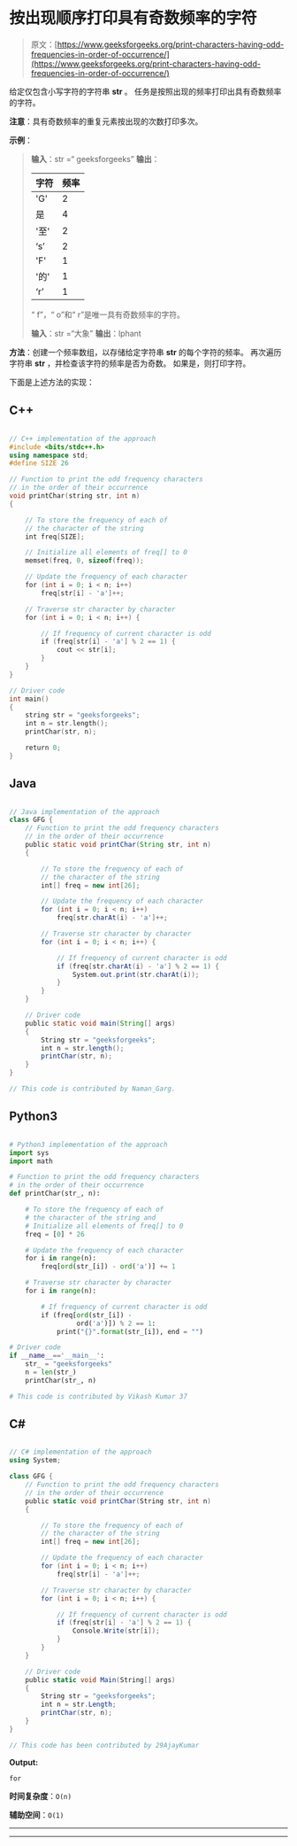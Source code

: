 # 按出现顺序打印具有奇数频率的字符

> 原文：[https://www.geeksforgeeks.org/print-characters-having-odd-frequencies-in-order-of-occurrence/](https://www.geeksforgeeks.org/print-characters-having-odd-frequencies-in-order-of-occurrence/)

给定仅包含小写字符的字符串 **str** 。 任务是按照出现的频率打印出具有奇数频率的字符。

**注意**：具有奇数频率的重复元素按出现的次数打印多次。

**示例**：

> **输入**：str =“ geeksforgeeks”
> **输出**：
> 
> | 字符 | 频率 |
> | --- | --- |
> | 'G' | 2 |
> | 是 | 4 |
> | '至' | 2 |
> | ‘s’ | 2 |
> | 'F' | 1 |
> | '的' | 1 |
> | ‘r’ | 1 |
> 
> “ f”，“ o”和“ r”是唯一具有奇数频率的字符。
> 
> **输入**：str =“大象”
> **输出**：lphant

**方法**：创建一个频率数组，以存储给定字符串 **str** 的每个字符的频率。 再次遍历字符串 **str** ，并检查该字符的频率是否为奇数。 如果是，则打印字符。

下面是上述方法的实现：

## C++

```cpp

// C++ implementation of the approach 
#include <bits/stdc++.h> 
using namespace std; 
#define SIZE 26 

// Function to print the odd frequency characters 
// in the order of their occurrence 
void printChar(string str, int n) 
{ 

    // To store the frequency of each of 
    // the character of the string 
    int freq[SIZE]; 

    // Initialize all elements of freq[] to 0 
    memset(freq, 0, sizeof(freq)); 

    // Update the frequency of each character 
    for (int i = 0; i < n; i++) 
        freq[str[i] - 'a']++; 

    // Traverse str character by character 
    for (int i = 0; i < n; i++) { 

        // If frequency of current character is odd 
        if (freq[str[i] - 'a'] % 2 == 1) { 
            cout << str[i]; 
        } 
    } 
} 

// Driver code 
int main() 
{ 
    string str = "geeksforgeeks"; 
    int n = str.length(); 
    printChar(str, n); 

    return 0; 
} 

```

## Java

```java

// Java implementation of the approach 
class GFG { 
    // Function to print the odd frequency characters 
    // in the order of their occurrence 
    public static void printChar(String str, int n) 
    { 

        // To store the frequency of each of 
        // the character of the string 
        int[] freq = new int[26]; 

        // Update the frequency of each character 
        for (int i = 0; i < n; i++) 
            freq[str.charAt(i) - 'a']++; 

        // Traverse str character by character 
        for (int i = 0; i < n; i++) { 

            // If frequency of current character is odd 
            if (freq[str.charAt(i) - 'a'] % 2 == 1) { 
                System.out.print(str.charAt(i)); 
            } 
        } 
    } 

    // Driver code 
    public static void main(String[] args) 
    { 
        String str = "geeksforgeeks"; 
        int n = str.length(); 
        printChar(str, n); 
    } 
} 

// This code is contributed by Naman_Garg. 

```

## Python3

```py

# Python3 implementation of the approach 
import sys 
import math 

# Function to print the odd frequency characters  
# in the order of their occurrence  
def printChar(str_, n): 

    # To store the frequency of each of  
    # the character of the string and 
    # Initialize all elements of freq[] to 0  
    freq = [0] * 26

    # Update the frequency of each character  
    for i in range(n): 
        freq[ord(str_[i]) - ord('a')] += 1

    # Traverse str character by character  
    for i in range(n): 

        # If frequency of current character is odd  
        if (freq[ord(str_[i]) - 
                 ord('a')]) % 2 == 1: 
            print("{}".format(str_[i]), end = "") 

# Driver code 
if __name__=='__main__': 
    str_ = "geeksforgeeks"
    n = len(str_) 
    printChar(str_, n) 

# This code is contributed by Vikash Kumar 37 

```

## C#

```cs

// C# implementation of the approach 
using System; 

class GFG { 
    // Function to print the odd frequency characters 
    // in the order of their occurrence 
    public static void printChar(String str, int n) 
    { 

        // To store the frequency of each of 
        // the character of the string 
        int[] freq = new int[26]; 

        // Update the frequency of each character 
        for (int i = 0; i < n; i++) 
            freq[str[i] - 'a']++; 

        // Traverse str character by character 
        for (int i = 0; i < n; i++) { 

            // If frequency of current character is odd 
            if (freq[str[i] - 'a'] % 2 == 1) { 
                Console.Write(str[i]); 
            } 
        } 
    } 

    // Driver code 
    public static void Main(String[] args) 
    { 
        String str = "geeksforgeeks"; 
        int n = str.Length; 
        printChar(str, n); 
    } 
} 

// This code has been contributed by 29AjayKumar 

```

**Output:**

```
for

```

**时间复杂度**：`O(n)`

**辅助空间**：`O(1)`



* * *

* * *



